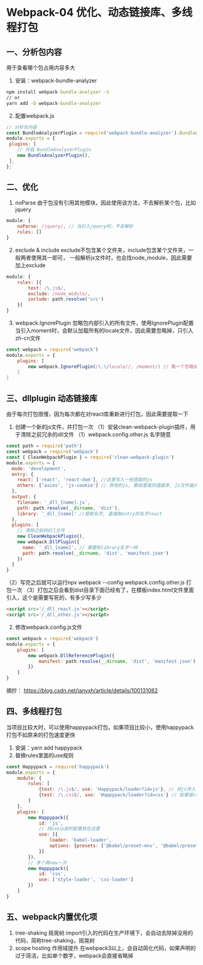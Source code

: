 # Webpack-04  优化、动态链接库、多线程打包
## 一、分析包内容
用于查看哪个包占用内容多大
1. 安装：webpack-bundle-analyzer
```cmd
npm install webpack-bundle-analyzer -S
// or
yarn add -D webpack-bundle-analyzer
```
2. 配置webpack.js
```js
// 分析包内容 
const BundleAnalyzerPlugin = require('webpack-bundle-analyzer').BundleAnalyzerPlugin; 
module.exports = {
 plugins: [ 
    // 开启 BundleAnalyzerPlugin 
    new BundleAnalyzerPlugin(), 
 ], 
};
```
## 二、优化
1. noParse
由于包没有引用其他模块，因此使用该方法，不去解析某个包，比如jquery
```js
module: {
    noParse: /jquery/, // 当引入jquery时，不去解析
    rules: []
}
```
2. exclude &  include
exclude不包含某个文件夹，include包含某个文件夹，一般两者使用其一即可，
一般解析js文件时，也会找node_module，因此需要加上exclude
```js
module: {
    rules: [{
        test: /\.js$/,
        exclude: /node_module/,
        include: path.resolve('src')
    }]
}
```
3. webpack.IgnorePlugin
忽略包内部引入的所有文件，使用IgnorePlugin配置
当引入moment时，会默认加载所有的locale文件，因此需要忽略掉，只引入zh-cn文件
```js
const webpack = require('webpack')
module.exports = {
    plugins: [
        new webpack.IgnorePlugin(/\.\/locale//, /moment/) // 第一个忽略谁, 第二个引入什么的时候
    ]
}
```

## 三、dllplugin 动态链接库
由于每次打包很慢，因为每次都在对react库重新进行打包，因此需要提取一下
1. 创建一个新的js文件，并打包一次
（1）安装clean-webpack-plugin插件，用于清除之前冗余的dll文件
（1）webpack.config.other.js     名字随意
```js
const path = require('path')
const webpack = require('webpack')
const { CleanWebpackPlugin } = require('clean-webpack-plugin')
module.exports = {
  mode: 'development',
  entry: {
    react: ['react', 'react-dom'], //这里写入一些提取的js
    others: ['axios', 'js-cookie'] // 其他的js, 数组里面的值越多, js文件越大, 如果太多可以分开写, 再单独写一个文件
  },
  output: {
    filename: '_dll_[name].js',
    path: path.resolve(__dirname, 'dist'),
    library: '_dll_[name]' //提取名字, 直接取entry的名字react
  },
  plugins: [
    // 清除之前的dll文件
    new CleanWebpackPlugin(),
    new webpack.DllPlugin({
      name: '_dll_[name]', // 需要和library名字一样
      path: path.resolve(__dirname, 'dist', 'manifest.json')
    })
  ]
}
```
（2）写完之后就可以运行npx webpack --config webpack.config.other.js     打包一次
（3）打包之后会看到dist目录下面已经有了，在模板index.html文件里面引入，这个是需要写死的，有多少写多少
```html
<script src='/_dll_react.js'></script>
<script src='/_dll_other.js'></script>
```
2. 修改webpack.config.js文件
```js
const webpack = require('webpack')
module.exports = {
    plugins: [
        new webpack.DllReferencePlugin({
            manifest: path.resolve(__dirname, 'dist', 'manifest.json')
        })
    ]
}
```
摘抄： https://blog.csdn.net/janyxh/article/details/100131082


## 四、多线程打包
当项目比较大时，可以使用happypack打包，如果项目比较小，使用happypack打包不如原来的打包速度更快
1. 安装：yarn add happypack
2. 替换rules里面的use规则
```js
const Happypack = require('happypack')
module.exports = {
    module: {
        rules: [
            {test: /\.js$/, use: 'Happypack/loader?id=js'}, // 将js传入
            {test: /\.css$/, use: 'Happypack/loader?id=css'} // 如果是css打包
        ]
    },
    plugins: [
        new Happypack({
            id: 'js',
            // 将use以前的配置放在这里
            use: [{
                loader: 'babel-loader',
                options: {presets: ['@babel/preset-env', '@babel/preset-react']}
            }]
        }),
        // 多个再new一次
        new Happypack({
            id: 'css',
            use: ['style-loader', 'css-loader']
        })
    ]
}
```

## 五、webpack内置优化项
1. tree-shaking   摇晃树
import引入的代码在生产环境下，会自动去除掉没用的代码，简称tree-shaking，摇晃树
2. scope hosting   作用域提升
在webpack3以上，会自动简化代码，如果声明的过于简洁，比如单个数字，webpack会直接省略掉



